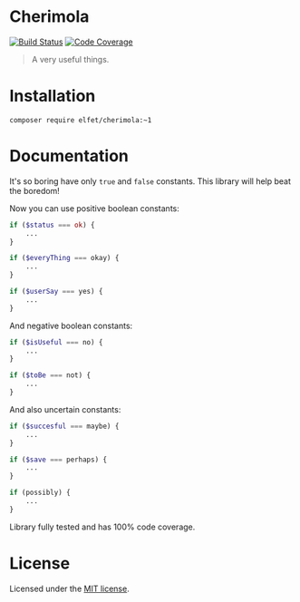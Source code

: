# Cherimola

[![Build Status](https://travis-ci.org/elfet/cherimola.svg?branch=master)](https://travis-ci.org/elfet/cherimola)
[![Code Coverage](https://scrutinizer-ci.com/g/elfet/cherimola/badges/coverage.png?b=master)](https://scrutinizer-ci.com/g/elfet/cherimola/?branch=master)

> A very useful things. 

# Installation

```
composer require elfet/cherimola:~1
```

# Documentation

It's so boring have only `true` and `false` constants. This library will help beat the boredom!

Now you can use positive boolean constants:

```php
if ($status === ok) {
    ...
}
```

```php
if ($everyThing === okay) {
    ...
}
```

```php
if ($userSay === yes) {
    ...
}
```

And negative boolean constants:

```php
if ($isUseful === no) {
    ...
}
```

```php
if ($toBe === not) {
    ...
}
```

And also uncertain constants:

```php
if ($succesful === maybe) {
    ...
}
```

```php
if ($save === perhaps) {
    ...
}
```

```php
if (possibly) {
    ...
}
```

Library fully tested and has 100% code coverage.

# License

Licensed under the [MIT license](LICENSE).
